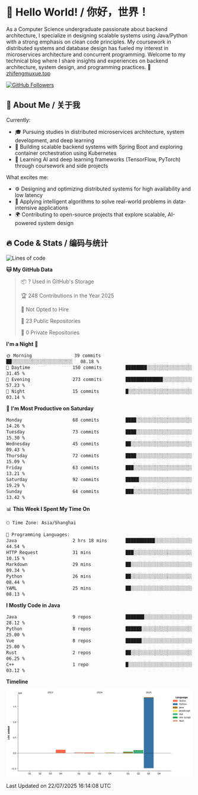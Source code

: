 # 👋 Hello World! / 你好，世界！

As a Computer Science undergraduate passionate about backend architecture, I specialize in designing scalable systems using Java/Python with a strong emphasis on clean code principles. My coursework in distributed systems and database design has fueled my interest in microservices architecture and concurrent programming. Welcome to my technical blog where I share insights and experiences on backend architecture, system design, and programming practices.
🔗 [zhifengmuxue.top](https://zhifengmuxue.top)

[![GitHub Followers](https://img.shields.io/github/followers/zhifengmuxue?logo=github&style=social)](https://github.com/zhifengmuxue)




## 🚀 About Me / 关于我
Currently:
- 🎓 Pursuing studies in distributed microservices architecture, system development, and deep learning
- 🔧 Building scalable backend systems with Spring Boot and exploring container orchestration using Kubernetes
- 🧠 Learning AI and deep learning frameworks (TensorFlow, PyTorch) through coursework and side projects

What excites me:
- ⚙️ Designing and optimizing distributed systems for high availability and low latency
- 🧩 Applying intelligent algorithms to solve real-world problems in data-intensive applications
- 🌍 Contributing to open-source projects that explore scalable, AI-powered system design



## 🔥 Code & Stats / 编码与统计

<!--START_SECTION:waka-->
![Lines of code](https://img.shields.io/badge/From%20Hello%20World%20I%27ve%20Written-2.1%20million%20lines%20of%20code-blue)

**🐱 My GitHub Data** 

> 📦 ? Used in GitHub's Storage 
 > 
> 🏆 248 Contributions in the Year 2025
 > 
> 🚫 Not Opted to Hire
 > 
> 📜 23 Public Repositories 
 > 
> 🔑 0 Private Repositories 
 > 
**I'm a Night 🦉** 

```text
🌞 Morning                39 commits          ██░░░░░░░░░░░░░░░░░░░░░░░   08.18 % 
🌆 Daytime                150 commits         ████████░░░░░░░░░░░░░░░░░   31.45 % 
🌃 Evening                273 commits         ██████████████░░░░░░░░░░░   57.23 % 
🌙 Night                  15 commits          █░░░░░░░░░░░░░░░░░░░░░░░░   03.14 % 
```
📅 **I'm Most Productive on Saturday** 

```text
Monday                   68 commits          ████░░░░░░░░░░░░░░░░░░░░░   14.26 % 
Tuesday                  73 commits          ████░░░░░░░░░░░░░░░░░░░░░   15.30 % 
Wednesday                45 commits          ██░░░░░░░░░░░░░░░░░░░░░░░   09.43 % 
Thursday                 72 commits          ████░░░░░░░░░░░░░░░░░░░░░   15.09 % 
Friday                   63 commits          ███░░░░░░░░░░░░░░░░░░░░░░   13.21 % 
Saturday                 92 commits          █████░░░░░░░░░░░░░░░░░░░░   19.29 % 
Sunday                   64 commits          ███░░░░░░░░░░░░░░░░░░░░░░   13.42 % 
```


📊 **This Week I Spent My Time On** 

```text
🕑︎ Time Zone: Asia/Shanghai

💬 Programming Languages: 
Java                     2 hrs 18 mins       ███████████░░░░░░░░░░░░░░   44.54 % 
HTTP Request             31 mins             ███░░░░░░░░░░░░░░░░░░░░░░   10.15 % 
Markdown                 29 mins             ██░░░░░░░░░░░░░░░░░░░░░░░   09.34 % 
Python                   26 mins             ██░░░░░░░░░░░░░░░░░░░░░░░   08.44 % 
YAML                     25 mins             ██░░░░░░░░░░░░░░░░░░░░░░░   08.13 % 
```

**I Mostly Code in Java** 

```text
Java                     9 repos             ███████░░░░░░░░░░░░░░░░░░   28.12 % 
Python                   8 repos             ██████░░░░░░░░░░░░░░░░░░░   25.00 % 
Vue                      8 repos             ██████░░░░░░░░░░░░░░░░░░░   25.00 % 
Rust                     2 repos             ██░░░░░░░░░░░░░░░░░░░░░░░   06.25 % 
C++                      1 repo              █░░░░░░░░░░░░░░░░░░░░░░░░   03.12 % 
```



**Timeline**

![Lines of Code chart](https://raw.githubusercontent.com/zhifengmuxue/zhifengmuxue/main/assets/bar_graph.png)


 Last Updated on 22/07/2025 16:14:08 UTC
<!--END_SECTION:waka-->



